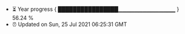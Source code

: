 - ⏳ Year progress { ████████████████▁▁▁▁▁▁▁▁▁▁▁▁▁▁ } 56.24 %
- ⏰ Updated on Sun, 25 Jul 2021 06:25:31 GMT

